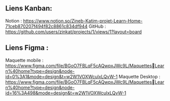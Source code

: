 ## Liens Kanban:
Notion : https://www.notion.so/Zineb-Katim-projet-Learn-Home-71ceb870207f494f82c8861c834df944
GitHub : https://github.com/users/zinkat/projects/1/views/1?layout=board 
## Liens Figma :
Maquette mobile : https://www.figma.com/file/BGoO7FBLqF5cAQwpxJWc9L/MaquettesLearn%40home?type=design&node-id=0%3A1&mode=design&t=w2W1VOXWculxLQvW-1 
Maquette Desktop : https://www.figma.com/file/BGoO7FBLqF5cAQwpxJWc9L/MaquettesLearn%40home?type=design&node-id=16%3A498&mode=design&t=w2W1VOXWculxLQvW-1 
